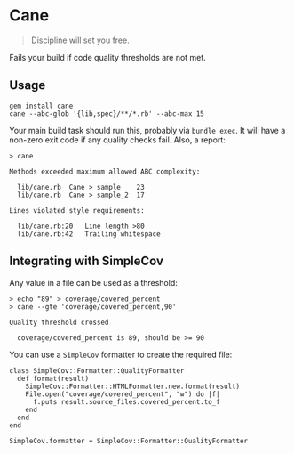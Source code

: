 # Cane

> Discipline will set you free.

Fails your build if code quality thresholds are not met.

## Usage

    gem install cane
    cane --abc-glob '{lib,spec}/**/*.rb' --abc-max 15

Your main build task should run this, probably via `bundle exec`. It will have
a non-zero exit code if any quality checks fail. Also, a report:

    > cane

    Methods exceeded maximum allowed ABC complexity:

      lib/cane.rb  Cane > sample    23
      lib/cane.rb  Cane > sample_2  17

    Lines violated style requirements:

      lib/cane.rb:20   Line length >80
      lib/cane.rb:42   Trailing whitespace

## Integrating with SimpleCov

Any value in a file can be used as a threshold:

    > echo "89" > coverage/covered_percent
    > cane --gte 'coverage/covered_percent,90'

    Quality threshold crossed

      coverage/covered_percent is 89, should be >= 90

You can use a `SimpleCov` formatter to create the required file:

    class SimpleCov::Formatter::QualityFormatter
      def format(result)
        SimpleCov::Formatter::HTMLFormatter.new.format(result)
        File.open("coverage/covered_percent", "w") do |f|
          f.puts result.source_files.covered_percent.to_f
        end
      end
    end

    SimpleCov.formatter = SimpleCov::Formatter::QualityFormatter
